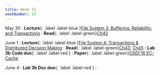 ```yaml
---
title: Week 15
weekNumber: 15
---
```


May 30
: **Lecture**{: .label .label-blue }[File System 3: Buffering, Reliability, and Transactions](/sp23/assets/slides/lec22_file3.pdf)
    : **Read**{: .label .label-green}[Ch42](https://pages.cs.wisc.edu/~remzi/OSTEP/file-journaling.pdf)

June 1
: **Lecture**{: .label .label-blue }[File System 4: Transactions & Distributed Decision Making](/sp23/assets/slides/lec22_file4.pdf)
    : **Read**{: .label .label-green}[Ch43](https://pages.cs.wisc.edu/~remzi/OSTEP/file-lfs.pdf), [Ch45](https://pages.cs.wisc.edu/~remzi/OSTEP/file-integrity.pdf)
: **Lab 3b Code due**{: .label .label-red }
    : **Paper**{: .label .label-green}[OSDI'16 EC-Cache](https://www.usenix.org/conference/osdi16/technical-sessions/presentation/rashmi)

June 4
: **Lab 3b Doc due**{: .label .label-red }
    : &emsp;

